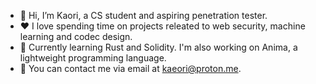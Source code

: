 - 👋 Hi, I’m Kaori, a CS student and aspiring penetration tester.
- ❤ I love spending time on projects releated to web security, machine learning and codec design.
- 💎 Currently learning Rust and Solidity. I'm also working on Anima, a lightweight programming language.
- 📧 You can contact me via email at kaeori@proton.me.
